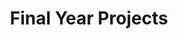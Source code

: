 ---
layout: project_cat
title: Final Year Projects
nav_order: 1
permalink: /4yp/
has_children: true

code: 4yp
type: GENERAL
parent: Home
has_toc: true
default_thumb_image: /data/categories/4yp/thumbnail.jpg
description: This section contains the Final Year Projects done by students as a part of CO421 & CO425 in their final year
---